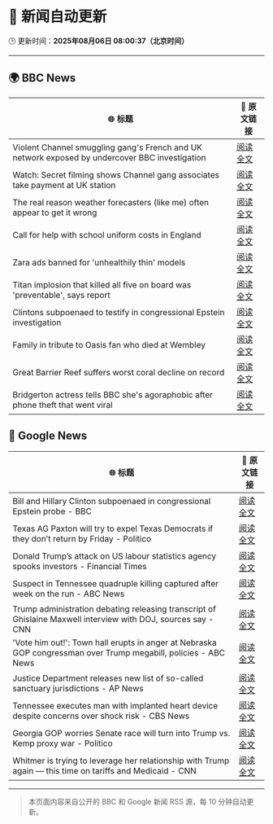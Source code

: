 # 🧠 新闻自动更新

🕒 更新时间：**2025年08月06日 08:00:37（北京时间）**

---

## 🌍 BBC News

| 🌐 标题 | 🔗 原文链接 |
|--------|-------------|
| Violent Channel smuggling gang's French and UK network exposed by undercover BBC investigation | [阅读全文](https://www.bbc.com/news/articles/cly48nmmzdro?at_medium=RSS&at_campaign=rss) |
| Watch: Secret filming shows Channel gang associates take payment at UK station | [阅读全文](https://www.bbc.com/news/videos/cwy57p22nl3o?at_medium=RSS&at_campaign=rss) |
| The real reason weather forecasters (like me) often appear to get it wrong | [阅读全文](https://www.bbc.com/news/articles/cwy1epz58pyo?at_medium=RSS&at_campaign=rss) |
| Call for help with school uniform costs in England | [阅读全文](https://www.bbc.com/news/articles/c5ye47gj4q4o?at_medium=RSS&at_campaign=rss) |
| Zara ads banned for 'unhealthily thin' models | [阅读全文](https://www.bbc.com/news/articles/cp941z3nnnxo?at_medium=RSS&at_campaign=rss) |
| Titan implosion that killed all five on board was 'preventable', says report | [阅读全文](https://www.bbc.com/news/articles/cwy57pnjw4wo?at_medium=RSS&at_campaign=rss) |
| Clintons subpoenaed to testify in congressional Epstein investigation | [阅读全文](https://www.bbc.com/news/articles/c79l38vl3lwo?at_medium=RSS&at_campaign=rss) |
| Family in tribute to Oasis fan who died at Wembley | [阅读全文](https://www.bbc.com/news/articles/ce87gykd4z8o?at_medium=RSS&at_campaign=rss) |
| Great Barrier Reef suffers worst coral decline on record | [阅读全文](https://www.bbc.com/news/articles/cvg3pp52m65o?at_medium=RSS&at_campaign=rss) |
| Bridgerton actress tells BBC she's agoraphobic after phone theft that went viral | [阅读全文](https://www.bbc.com/news/articles/cg4xkp30y6ro?at_medium=RSS&at_campaign=rss) |

## 📰 Google News

| 🌐 标题 | 🔗 原文链接 |
|--------|-------------|
| Bill and Hillary Clinton subpoenaed in congressional Epstein probe - BBC | [阅读全文](https://news.google.com/rss/articles/CBMiWkFVX3lxTE5zdFlvakFXY1JWd2sxbDZ1M2VESXVrRkppNXpiNUJVYmtvRkhVQzZWNjlHN0dITXdsdnZ6NW9ZYmpFMzFFRnpQcE5fX2VBQ19zM28yT3llY0MwQdIBX0FVX3lxTE93eTc3VzZ6Slp5N0IySlNrSDByMW9oLXpjaEI3Nm1IbEtVTkhPcEE4OXVBSjJRTGo1R1hRcU0td1BRSG95N0MyWl90UkdPYjQwd2ZuaDRXRm9hS0FjZXdN?oc=5) |
| Texas AG Paxton will try to expel Texas Democrats if they don’t return by Friday - Politico | [阅读全文](https://news.google.com/rss/articles/CBMiekFVX3lxTE93QThILVJ4cEZpeGJScGY4Q1RUdXlSNkVXb3A0T05pbVFYSXBKUHQ4LUFUbmFTQktHcWtpb2V4MDJSRHVtamlZRW5fdEREM3JJZWQzUzZBTmFUdWtXaTZlN1pGR2ZTaDJLUTUxcllUM2FmMUhhUmJRa1ZR?oc=5) |
| Donald Trump’s attack on US labour statistics agency spooks investors - Financial Times | [阅读全文](https://news.google.com/rss/articles/CBMicEFVX3lxTFBaUjVzOGhEMFJfVWI4aXU1VGlSdzJjS1F0NGoyN3RPQjFXVzJSVGd5NFd4QXU0UmZPVVZhWndybXd2Y2hlSldxTEFvaFRCWWRaOFZRRk0zM0JubmNkTW9kbHdRMW1rRUpjZXIxaXpZbWY?oc=5) |
| Suspect in Tennessee quadruple killing captured after week on the run - ABC News | [阅读全文](https://news.google.com/rss/articles/CBMiqAFBVV95cUxQQkZwRXpwOGk3Tm9KWmxqRk94Mzl6aDJoczEzTEpta1hxd2dLUTUxdURWN3dnVFBfTWJqQkx6VXV6RjF5aVpRQjlPZkY1R2VvSS1ucWhjLXJ3Y01GcElSZWd1TlRDdGlwZTBaVEYwOUpvVzRnRm1tek9CMVNURF96U0NsZFdPVFc0cXhhLWZlSjF0cnVTN0VZaDIyZUIyRGFseXM4ZUxBbEzSAa4BQVVfeXFMTUF4Q2s4T3lqUERCRDdaTldDU3hKeGJ6LUMzNTNCRGs1dmE1NlI2V2Fkc2RGMkZQREdVYmVKakVyRWtBRFFMYVdzSFdoMVZnTnVuRGlOam5QdVg2YVNUeS1VckIzVzdyb1F1WnFBaFNoWkN1OC1naW9NdjNzcTBLSzlDMENJbXFCSW9aa1hxSkJ5SE84TWota05qRTJSNmVUei15WnU3ZTl4UHFHUEpB?oc=5) |
| Trump administration debating releasing transcript of Ghislaine Maxwell interview with DOJ, sources say - CNN | [阅读全文](https://news.google.com/rss/articles/CBMilAFBVV95cUxNc1djTjRwVGtyV05hemhXWDZUNzhsYXBRY00wVmlvV0pjLXZfSVFFQ19ockhhVGIwcEY5a3BpdVlCZmF2ak9zZEdEazFhS2J3dDFLM2lyZ2EtVFBKOG1IVl9KSjFGNF9URjdwa2R6aFJUSkRSQzdOdlhYY25EMl9VNEkxbWRmYkcyZE9fa2I3MWxqaHc40gGaAUFVX3lxTFBvWXhFR2RqWldJa3VCZGhkUmxFM3Y2VE9Xc2NqaDUxUHh5emlUMy1VUXpJZTdQS3V6SFg5VnN1ZWI4Q0VmMUlleHpFS01WS2VaREJSb1U1VFh5dmhRMmVzZzQ2MGpTRUt3V0tXWjgyWTV6UUlxTkVyZnZUbm03Vk4yWnVweDZnWkFCZ0VDRGVtdmJlbGRLUWhkd3c?oc=5) |
| 'Vote him out!': Town hall erupts in anger at Nebraska GOP congressman over Trump megabill, policies - ABC News | [阅读全文](https://news.google.com/rss/articles/CBMipgFBVV95cUxQMWphbHVocTZmWGdGYzI0ZUVvT1ZJMHJNZC1GZlFOdXhhNW9rX0FWckZqVTBielZWMnpTWHRJWFhTcEZWX2hnbExWYWhJNlJWWVFwZnVidlZKNnlwRVJ1akJ3aUc0OC1yUXRibFdBUWZ5ZS1tQWpjN1BVSWNCN1VQc25ELUpKTjA2M2RTaXBoc01VN1V6Z3AtbTNuLV9zekoxWkxlQU1n0gGrAUFVX3lxTFBaX2dpbGI0bFJjZjBHcjlLSXdXZnZERGF4anFGZlBXNzhlTkNrT2E2Yk9pYk8yeEpxUVRmY0dxcXFVbElESXROV1BsS29EcTJTWFo4Y1dUT1lubm1QY19TM1hYcjZEUWZwY2xhM3J0TjFNclcxUHV3Qm1lYXV6Wm5kbnAyaVZGNnFaZ3dpX2lHZ3JiOTFLR3dOSmRwVk9qcklPbXBJVkxTc1N3MA?oc=5) |
| Justice Department releases new list of so-called sanctuary jurisdictions - AP News | [阅读全文](https://news.google.com/rss/articles/CBMiqgFBVV95cUxObHM4NW43Q1R5VjM1dDRUNlVMSGw2YzNsQXhJNlRKM0xJa0RreUNpeHI3VnNWVnUwbHgzX0pYWWRXQ1c2S3prenp3R2I3blhRTDdsSUFYdklaakpjQ3F6bDRXcS1pZW9ZbzZUYlBGenJ1ZE1CS2I4UVBsaWFiTFFWTVFSZHMzLWZXQ1hpU2FhdXF5T3ZLZU1uS1FKMmR5eV9nLWZHamtWekx4dw?oc=5) |
| Tennessee executes man with implanted heart device despite concerns over shock risk - CBS News | [阅读全文](https://news.google.com/rss/articles/CBMiiwFBVV95cUxOYmhrYjlfX0N6cXgtc0NReXN2YkVyMWkxU1JvbW4yU3VaZmV2ZGpISzBaUU96UXdGNzhZYWJhQkZybTkzZE5lVWtoZlR0ZHJHREZtV1RraXFpeWZwMWVyTGV0WTFzeGhJc2ZMZzZkRC1zeGdnR1p1SXJJV0JmWk9xdlRpaDF3Sldzbmw40gGQAUFVX3lxTE43TkszMWhxUWkyMEtSbkttekxaUGJqMVBaMEVNbUpyX3p3MjNLUW9abThZQWJaMFFaUjloMnhyYzVLSk5rVFNHRl85SWRtdkhEWXJkY1hMRmt3Qkt0YXRhVGZSS2hqY3hkcFY5QzQ4R3VZcXJnZFJzUExhTnJJNlg5dUFHVzRYVV93UEVkYTNkTg?oc=5) |
| Georgia GOP worries Senate race will turn into Trump vs. Kemp proxy war - Politico | [阅读全文](https://news.google.com/rss/articles/CBMimgFBVV95cUxPZTNYay1Lek9xbkV4RDRMUzcwNHM5SzU3VWNMYTNlM2VtT2M3YVV4bXh6MDJ0bkJDSW83Rk1rWW50WUpkb1V4eHB1Z0ZMcGlYTXhJMHlOOWFSZ2VacS03X19WM0JWSE5FaUZna09KTVlfNVNnZ0w4Tm1GbW8yN3YxTlhIZ1k4OHVuVGVNTjFqdmVZRFFuMm5aX3V3?oc=5) |
| Whitmer is trying to leverage her relationship with Trump again — this time on tariffs and Medicaid - CNN | [阅读全文](https://news.google.com/rss/articles/CBMigwFBVV95cUxOY0otWlRXcENRVTBFcXFpZmFTeTBtRXFEOXZEV0w2cF9mbjh4UEUxeDlZY0xrSHFVQkhWdHJUMmZGc0VZd1pyLWozTTZBbzJRLWJNb3gwWXZCUEdSNEJac1ZjR19sZDloUE5qR0tiVXFDWHEyMHlUQm9qWFlKSExpSDBvMNIBiAFBVV95cUxNSTVUZHpQbGpfZGFpdXFuaVpsTXlHeEs5cGk4Y0phZkp4UmdaaGpJaG12dFJ6cDdiOEl3QkVmT3NtNnRjYVZMVUVKckI0MmFQRUxkVi1RZ0hHQ3pMbzY3VFhNbWxaNldzZzJpT1k5dkRmUk4xaWVSaksxTmNsakxzcHJQblpGLUhU?oc=5) |

---
> 本页面内容来自公开的 BBC 和 Google 新闻 RSS 源，每 10 分钟自动更新。